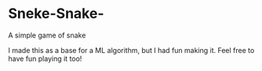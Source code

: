 # Sneke-Snake-
A simple game of snake

I made this as a base for a ML algorithm, but I had fun making it. Feel free to have fun playing it too!